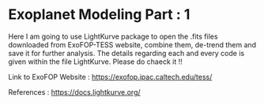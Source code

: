 # Exoplanet Modeling Part : 1
Here I am going to use LightKurve package to open the .fits files downloaded from ExoFOP-TESS website, combine them, de-trend them and save it for further analysis. The details regarding each and every code is given within the file LightKurve. Please do chaeck it !!

Link to ExoFOP Website : https://exofop.ipac.caltech.edu/tess/

References :
https://docs.lightkurve.org/
